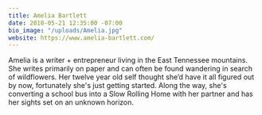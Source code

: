 ```yaml
---
title: Amelia Bartlett
date: 2018-05-21 12:35:00 -07:00
bio_image: "/uploads/Amelia.jpg"
website: https://www.amelia-bartlett.com/
---
```


Amelia is a writer + entrepreneur living in the East Tennessee mountains. She writes primarily on paper and can often be found wandering in search of wildflowers. Her twelve year old self thought she’d have it all figured out by now, fortunately she's just getting started. Along the way, she's converting a school bus into a Slow Rolling Home with her partner and has her sights set on an unknown horizon. 